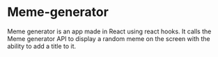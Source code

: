 # Meme-generator

Meme generator is an app made in React using react hooks. It calls the Meme generator API to display a random meme on the screen with the ability to add a title to it.

